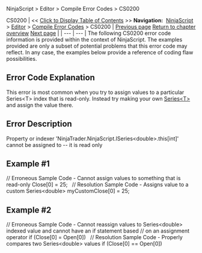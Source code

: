 ﻿
NinjaScript \> Editor \> Compile Error Codes \> CS0200

CS0200
| \<\< [Click to Display Table of Contents](cs0200.md) \>\> **Navigation:**     [NinjaScript](ninjascript-1.md) \> [Editor](editor-1.md) \> [Compile Error Codes](compile_error_codes-1.md) \> CS0200 | [Previous page](cs0103-1.md) [Return to chapter overview](compile_error_codes-1.md) [Next page](cs0201-1.md) |
| --- | --- |
The following CS0200 error code information is provided within the context of NinjaScript. The examples provided are only a subset of potential problems that this error code may reflect. In any case, the examples below provide a reference of coding flaw possibilities.
 
## Error Code Explanation
This error is most common when you try to assign values to a particular Series\<T\> index that is read\-only. Instead try making your own [Series\<T\>](seriest-1.md) and assign the value there.
 
## Error Description
Property or indexer 'NinjaTrader.NinjaScript.ISeries\<double\>.this\[int]' cannot be assigned to \-\- it is read only
 
## Example \#1
// Erroneous Sample Code \- Cannot assign values to something that is read\-only
Close\[0] \= 25;
 
// Resolution Sample Code \- Assigns value to a custom Series\<double\>
myCustomClose\[0] \= 25;
 
## Example \#2
// Erroneous Sample Code \- Cannot reassign values to Series\<double\> indexed value and cannot have an if statement based // on an assignment operator
if (Close\[0] \= Open\[0]) 
 
// Resolution Sample Code \- Properly compares two Series\<double\> values
if (Close\[0] \=\= Open\[0]) 
